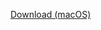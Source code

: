 [Download (macOS)](https://tributechioapps.blob.core.windows.net/tributech-dsk-agent-companion/dist/packages/Tributech%20Agent%20Companion-1.9.0.dmg)